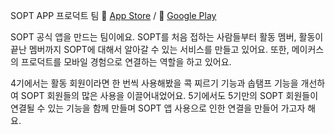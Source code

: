 SOPT APP 프로덕트 팀 🔗 [App Store](https://apps.apple.com/us/app/sopt/id6444594319) / 🔗 [Google Play](https://play.google.com/store/apps/details?id=org.sopt.official)

SOPT 공식 앱을 만드는 팀이에요. SOPT를 처음 접하는 사람들부터 활동 멤버, 활동이 끝난 멤버까지 SOPT에 대해서 알아갈 수 있는 서비스를 만들고 있어요. 또한, 메이커스의 프로덕트를 모바일 경험으로 연결하는 역할을 하고 있어요. 

4기에서는 활동 회원이라면 한 번씩 사용해봤을 콕 찌르기 기능과 솝탬프 기능을 개선하여 SOPT 회원들의 많은 사용을 이끌어내었어요. 5기에서도 5기만의 SOPT 회원들이 연결될 수 있는 기능을 함께 만들며 SOPT 앱 사용으로 인한 연결을 만들어 가고자 해요.